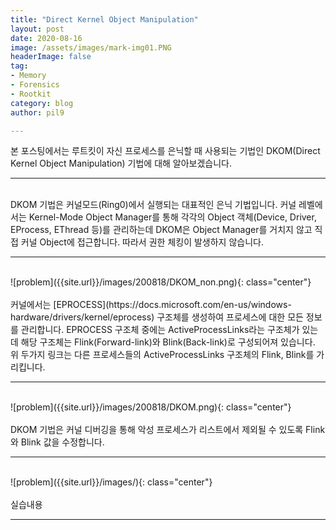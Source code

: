 ```yaml
---
title: "Direct Kernel Object Manipulation"
layout: post
date: 2020-08-16
image: /assets/images/mark-img01.PNG
headerImage: false
tag:
- Memory
- Forensics
- Rootkit
category: blog
author: pil9

---
```

 

본 포스팅에서는 루트킷이 자신 프로세스를 은닉할 때 사용되는 기법인 DKOM(Direct Kernel Object Manipulation) 기법에 대해 알아보겠습니다.

---
<br>
DKOM 기법은 커널모드(Ring0)에서 실행되는 대표적인 은닉 기법입니다. 커널 레벨에서는 Kernel-Mode Object Manager를 통해 각각의 Object 객체(Device, Driver, EProcess, EThread 등)를 관리하는데 DKOM은 Object Manager를 거치지 않고 직접 커널 Object에 접근합니다. 따라서 권한 체킹이 발생하지 않습니다.


---
<br>
![problem]({{site.url}}/images/200818/DKOM_non.png){: class="center"}
<figcaption class="caption"></figcaption>  
<br>
커널에서는 [EPROCESS](https://docs.microsoft.com/en-us/windows-hardware/drivers/kernel/eprocess) 구조체를 생성하여 프로세스에 대한 모든 정보를 관리합니다.
EPROCESS 구조체 중에는 ActiveProcessLinks라는 구조체가 있는데 해당 구조체는 Flink(Forward-link)와 Blink(Back-link)로 구성되어져 있습니다. 위 두가지 링크는 다른 프로세스들의 ActiveProcessLinks 구조체의 Flink, Blink를 가리킵니다.


---
<br>
![problem]({{site.url}}/images/200818/DKOM.png){: class="center"}
<figcaption class="caption"></figcaption>  
<br>
DKOM 기법은 커널 디버깅을 통해 악성 프로세스가 리스트에서 제외될 수 있도록 Flink 와 Blink 값을 수정합니다.

---
<br>
![problem]({{site.url}}/images/){: class="center"}
<figcaption class="caption"></figcaption>  
<br>
실습내용

---
